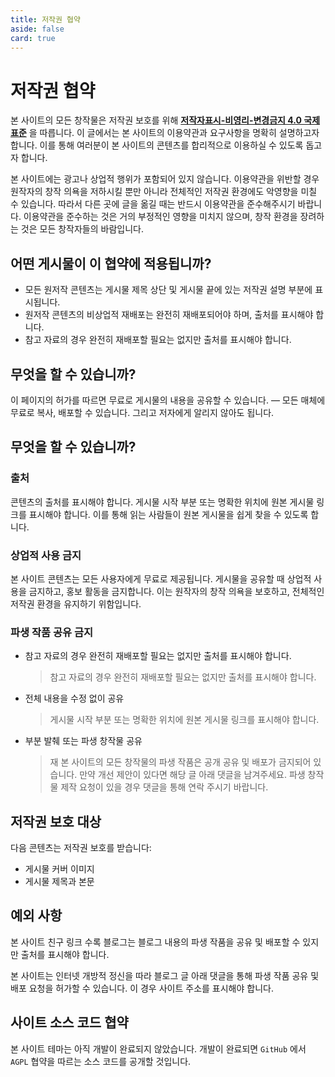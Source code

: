 ```yaml
---
title: 저작권 협약
aside: false
card: true
---
```


# 저작권 협약

본 사이트의 모든 창작물은 저작권 보호를 위해 **[저작자표시-비영리-변경금지 4.0 국제표준](https://creativecommons.org/licenses/by-nc-nd/4.0/deed.zh)** 을 따릅니다. 이 글에서는 본 사이트의 이용약관과 요구사항을 명확히 설명하고자 합니다. 이를 통해 여러분이 본 사이트의 콘텐츠를 합리적으로 이용하실 수 있도록 돕고자 합니다.

본 사이트에는 광고나 상업적 행위가 포함되어 있지 않습니다. 이용약관을 위반할 경우 원작자의 창작 의욕을 저하시킬 뿐만 아니라 전체적인 저작권 환경에도 악영향을 미칠 수 있습니다. 따라서 다른 곳에 글을 옮길 때는 반드시 이용약관을 준수해주시기 바랍니다. 이용약관을 준수하는 것은 거의 부정적인 영향을 미치지 않으며, 창작 환경을 장려하는 것은 모든 창작자들의 바람입니다.

## 어떤 게시물이 이 협약에 적용됩니까?

- 모든 원저작 콘텐츠는 게시물 제목 상단 및 게시물 끝에 있는 저작권 설명 부분에 표시됩니다.
- 원저작 콘텐츠의 비상업적 재배포는 완전히 재배포되어야 하며, 출처를 표시해야 합니다.
- 참고 자료의 경우 완전히 재배포할 필요는 없지만 출처를 표시해야 합니다.

## 무엇을 할 수 있습니까?

이 페이지의 허가를 따르면 무료로 게시물의 내용을 공유할 수 있습니다. — 모든 매체에 무료로 복사, 배포할 수 있습니다. 그리고 저자에게 알리지 않아도 됩니다.

## 무엇을 할 수 있습니까?

### 출처

콘텐츠의 출처를 표시해야 합니다. 게시물 시작 부분 또는 명확한 위치에 원본 게시물 링크를 표시해야 합니다. 이를 통해 읽는 사람들이 원본 게시물을 쉽게 찾을 수 있도록 합니다.

### 상업적 사용 금지

본 사이트 콘텐츠는 모든 사용자에게 무료로 제공됩니다. 게시물을 공유할 때 상업적 사용을 금지하고, 홍보 활동을 금지합니다. 이는 원작자의 창작 의욕을 보호하고, 전체적인 저작권 환경을 유지하기 위함입니다.

### 파생 작품 공유 금지

- 참고 자료의 경우 완전히 재배포할 필요는 없지만 출처를 표시해야 합니다.

  > 참고 자료의 경우 완전히 재배포할 필요는 없지만 출처를 표시해야 합니다.

- 전체 내용을 수정 없이 공유

  > 게시물 시작 부분 또는 명확한 위치에 원본 게시물 링크를 표시해야 합니다.

- 부분 발췌 또는 파생 창작물 공유
  > 재 본 사이트의 모든 창작물의 파생 작품은 공개 공유 및 배포가 금지되어 있습니다. 만약 개선 제안이 있다면 해당 글 아래 댓글을 남겨주세요. 파생 창작물 제작 요청이 있을 경우 댓글을 통해 연락 주시기 바랍니다.

## 저작권 보호 대상

다음 콘텐츠는 저작권 보호를 받습니다:

- 게시물 커버 이미지
- 게시물 제목과 본문

## 예외 사항

본 사이트 친구 링크 수록 블로그는 블로그 내용의 파생 작품을 공유 및 배포할 수 있지만 출처를 표시해야 합니다.

본 사이트는 인터넷 개방적 정신을 따라 블로그 글 아래 댓글을 통해 파생 작품 공유 및 배포 요청을 허가할 수 있습니다. 이 경우 사이트 주소를 표시해야 합니다.

## 사이트 소스 코드 협약

본 사이트 테마는 아직 개발이 완료되지 않았습니다. 개발이 완료되면 `GitHub` 에서 `AGPL` 협약을 따르는 소스 코드를 공개할 것입니다.
